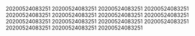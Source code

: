20200524083251
20200524083251
20200524083251
20200524083251
20200524083251
20200524083251
20200524083251
20200524083251
20200524083251
20200524083251
20200524083251
20200524083251
20200524083251
20200524083251
20200524083251
